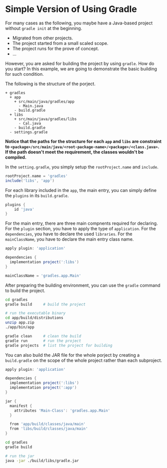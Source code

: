 # Simple Version of Using Gradle

For many cases as the following, you maybe have a Java-based project without `gradle init` at the beginning. 

* Migrated from other projects.
* The project started from a small scaled scope.
* The project runs for the prove of concept.
* ...

However, you are asked for building the project by using `gradle`. How do you start? In this example, we are going to demonstrate the basic building for such condition.

The following is the structure of the porject.

```text
+ gradles
  + app
    + src/main/java/gradles/app
      - Main.java
    - build.gradle
  + libs
    + src/main/java/gradles/libs
      - Cal.java
    - build.gradle
  - settings.gradle
```

**Notice that the paths for the structure for each `app` and `libs` are constraint to `<package>/src/main/java/<root-package-name>/<package>/<class.java>`. If the path doesn't meet the requirement, the classes wouldn't be compiled.**

In the `setting.gradle`, you simply setup the `rootProject.name` and `include`.

```gradle
rootProject.name = 'gradles'
include('libs', 'app')
```

For each library included in the `app`, the main entry, you can simply define the `plugins` in its `build.gradle`.

```gradle
plugins {
    id 'java'
}
```

For the main entry, there are three main compnents required for declaring. For the `plugin` section, you have to apply the type of `application`. For the `dependencies`, you have to declare the used `libraries`. For the `mainClassName`, you have to declare the main entry class name.

```gradle
apply plugin: 'application'

dependencies {
  implementation project(':libs')
}

mainClassName = 'gradles.app.Main'
```

After preparing the building environment, you can use the `gradle` command to build the project.

```sh
cd gradles
gradle build     # build the project

# run the executable binary
cd app/build/distributions
unzip app.zip
./app/bin/app

gradle clean     # clean the build
gradle run       # run the project
gradle projects  # list the project for building
```

You can also build the JAR file for the whole porject by creating a `build.gradle` on the scope of the whole project rather than each subproject.

```gradle
apply plugin: 'application'

dependencies {
  implementation project(':libs')
  implementation project(':app')
}

jar {
  manifest {
    attributes 'Main-Class': 'gradles.app.Main'
  }

  from 'app/build/classes/java/main'
  from 'libs/build/classes/java/main'
}
```

```sh
cd gradles
gradle build

# run the jar
java -jar ./build/libs/gradle.jar
```
